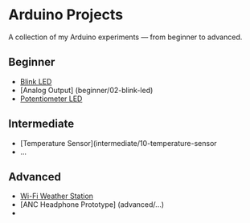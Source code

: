 # Arduino Projects

A collection of my Arduino experiments — from beginner to advanced.

## Beginner
- [Blink LED](beginner/01-blink-led)
- [Analog Output] (beginner/02-blink-led)
- [Potentiometer LED](beginner/03-potentiometer-led)

## Intermediate
- [Temperature Sensor](intermediate/10-temperature-sensor
- ...

## Advanced
- [Wi-Fi Weather Station](advanced/25-wifi-weather-station)
- [ANC Headphone Prototype] (advanced/...)
- 
